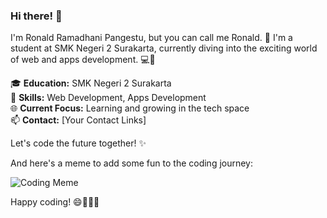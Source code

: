 ### Hi there! 👋

I'm Ronald Ramadhani Pangestu, but you can call me Ronald. 🌟 I'm a student at SMK Negeri 2 Surakarta, currently diving into the exciting world of web and apps development. 💻🚀

🎓 **Education:** SMK Negeri 2 Surakarta  
🔧 **Skills:** Web Development, Apps Development  
🌐 **Current Focus:** Learning and growing in the tech space  
📫 **Contact:** [Your Contact Links]

Let's code the future together! ✨

And here's a meme to add some fun to the coding journey:

![Coding Meme](https://i.redd.it/1pd8s12l4md01.jpg)

Happy coding! 😄👩‍💻🚀


<!--
**LilAlamin/LilAlamin** is a ✨ _special_ ✨ repository because its `README.md` (this file) appears on your GitHub profile.

Here are some ideas to get you started:

- 🔭 I’m currently working on ...
- 🌱 I’m currently learning ...
- 👯 I’m looking to collaborate on ...
- 🤔 I’m looking for help with ...
- 💬 Ask me about ...
- 📫 How to reach me: ...
- 😄 Pronouns: ...
- ⚡ Fun fact: ...
-->
